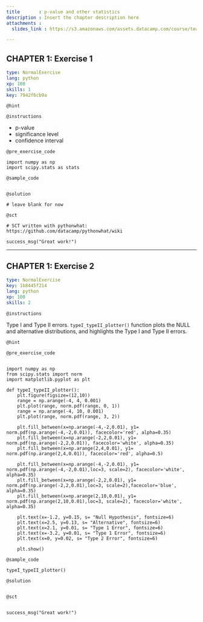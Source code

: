 ```yaml
---
title       : p-value and other statistics
description : Insert the chapter description here
attachments :
  slides_link : https://s3.amazonaws.com/assets.datacamp.com/course/teach/slides_example.pdf

---
```

## CHAPTER 1: Exercise 1 


```yaml
type: NormalExercise
lang: python
xp: 100
skills: 1
key: 7942f6cb9a
```

`@hint`

`@instructions`


* p-value
* significance level
* confidence interval


`@pre_exercise_code`
```{python}
import numpy as np
import scipy.stats as stats
```

`@sample_code`
```{python}

```

`@solution`
```{python}
# leave blank for now
```

`@sct`
```{python}
# SCT written with pythonwhat: https://github.com/datacamp/pythonwhat/wiki

success_msg("Great work!")
```


---
## CHAPTER 1: Exercise 2

```yaml
type: NormalExercise
key: 1b8445f214
lang: python
xp: 100
skills: 2
```


`@instructions`

Type I and Type II errors. `typeI_typeII_plotter()` function plots the NULL and alternative distributions, and highlights the Type I and Type II errors.

`@hint`

`@pre_exercise_code`
```{python}

import numpy as np
from scipy.stats import norm
import matplotlib.pyplot as plt

def typeI_typeII_plotter():
    plt.figure(figsize=(12,10))
    range = np.arange(-4, 4, 0.001)
    plt.plot(range, norm.pdf(range, 0, 1))
    range = np.arange(-4, 10, 0.001)
    plt.plot(range, norm.pdf(range, 3, 2))

    plt.fill_between(x=np.arange(-4,-2,0.01), y1= norm.pdf(np.arange(-4,-2,0.01)), facecolor='red', alpha=0.35)
    plt.fill_between(x=np.arange(-2,2,0.01), y1= norm.pdf(np.arange(-2,2,0.01)), facecolor='white', alpha=0.35)
    plt.fill_between(x=np.arange(2,4,0.01), y1= norm.pdf(np.arange(2,4,0.01)), facecolor='red', alpha=0.5)

    plt.fill_between(x=np.arange(-4,-2,0.01), y1= norm.pdf(np.arange(-4,-2,0.01),loc=3, scale=2), facecolor='white', alpha=0.35)
    plt.fill_between(x=np.arange(-2,2,0.01), y1= norm.pdf(np.arange(-2,2,0.01),loc=3, scale=2),facecolor='blue', alpha=0.35)
    plt.fill_between(x=np.arange(2,10,0.01), y1= norm.pdf(np.arange(2,10,0.01),loc=3, scale=2), facecolor='white', alpha=0.35)

    plt.text(x=-1.2, y=0.15, s= "Null Hypothesis", fontsize=6)
    plt.text(x=2.5, y=0.13, s= "Alternative", fontsize=6)
    plt.text(x=2.1, y=0.01, s= "Type 1 Error", fontsize=6)
    plt.text(x=-3.2, y=0.01, s= "Type 1 Error", fontsize=6)
    plt.text(x=0, y=0.02, s= "Type 2 Error", fontsize=6)
    
    plt.show()
```

`@sample_code`
```{python}
typeI_typeII_plotter()
```

`@solution`
```{python}

```

`@sct`
```{python}

success_msg("Great work!")
```
